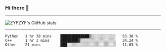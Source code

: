 ### Hi there 👋

-------

<!--

- 🔭 I’m currently working on ...
- 🌱 I’m currently learning Rust
- 👯 I’m looking to collaborate on ...
- 🤔 I’m looking for help with ...
- 💬 Ask me about ...
- 📫 How to reach me: ...
- 😄 Pronouns: ...
- ⚡ Fun fact: ...

-------
-->

![ZYFZYF's GitHub stats](https://github-readme-stats.vercel.app/api?username=ZYFZYF)


-------

<!--START_SECTION:waka-->

```text
Python   1 hr 38 mins    █████████████▒░░░░░░░░░░░   53.38 %
C++      1 hr 3 mins     ████████▓░░░░░░░░░░░░░░░░   34.24 %
Other    21 mins         ███░░░░░░░░░░░░░░░░░░░░░░   11.63 %
```

<!--END_SECTION:waka-->


